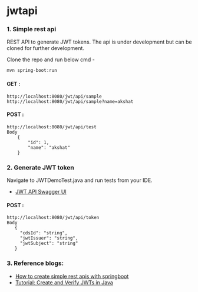 # jwtapi

### 1. Simple rest api
REST API to generate JWT tokens. The api is under development but can be cloned for further development.

Clone the repo and run below cmd -
```Java
mvn spring-boot:run
```

#### GET : 
```
http://localhost:8080/jwt/api/sample
http://localhost:8080/jwt/api/sample?name=akshat
```

#### POST : 
```
http://localhost:8080/jwt/api/test
Body
    {
	    "id": 1,
	    "name": "akshat"
    }
```

### 2. Generate JWT token

Navigate to JWTDemoTest.java and run tests from your IDE.

* [JWT API Swagger UI](http://localhost:8080/swagger-ui.html#/)

#### POST :
```
http://localhost:8080/jwt/api/token
Body
   {
     "cdsId": "string",
     "jwtIssuer": "string",
     "jwtSubject": "string"
   }
```

### 3. Reference blogs:
* [How to create simple rest apis with springboot](https://adityasridhar.com/posts/how-to-create-simple-rest-apis-with-springboot)
* [Tutorial: Create and Verify JWTs in Java](https://developer.okta.com/blog/2018/10/31/jwts-with-java)
